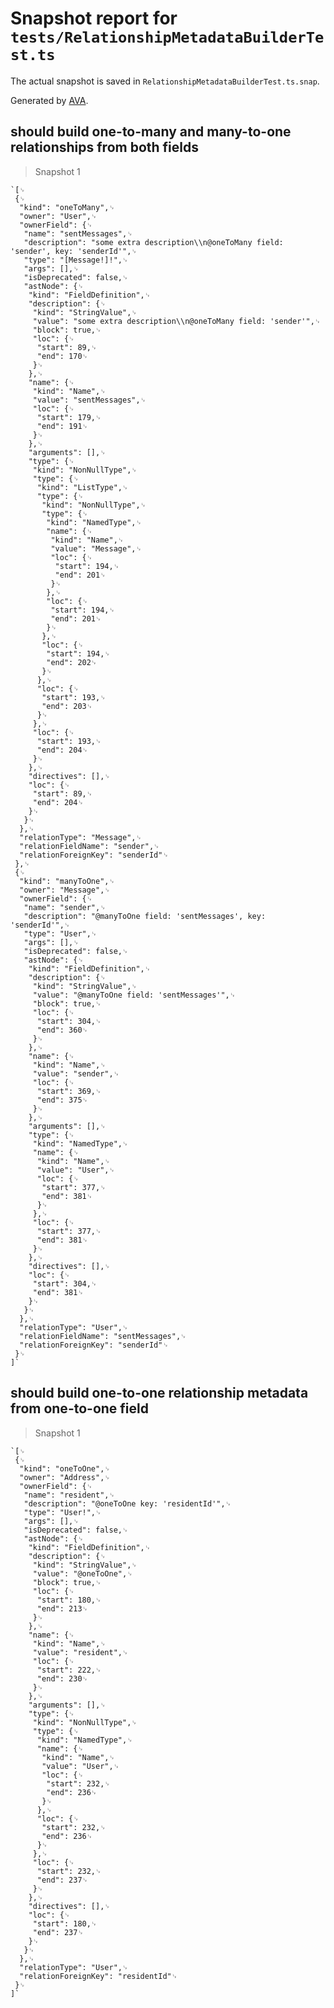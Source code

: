 # Snapshot report for `tests/RelationshipMetadataBuilderTest.ts`

The actual snapshot is saved in `RelationshipMetadataBuilderTest.ts.snap`.

Generated by [AVA](https://ava.li).

## should build one-to-many and many-to-one relationships from both fields

> Snapshot 1

    `[␊
     {␊
      "kind": "oneToMany",␊
      "owner": "User",␊
      "ownerField": {␊
       "name": "sentMessages",␊
       "description": "some extra description\\n@oneToMany field: 'sender', key: 'senderId'",␊
       "type": "[Message!]!",␊
       "args": [],␊
       "isDeprecated": false,␊
       "astNode": {␊
        "kind": "FieldDefinition",␊
        "description": {␊
         "kind": "StringValue",␊
         "value": "some extra description\\n@oneToMany field: 'sender'",␊
         "block": true,␊
         "loc": {␊
          "start": 89,␊
          "end": 170␊
         }␊
        },␊
        "name": {␊
         "kind": "Name",␊
         "value": "sentMessages",␊
         "loc": {␊
          "start": 179,␊
          "end": 191␊
         }␊
        },␊
        "arguments": [],␊
        "type": {␊
         "kind": "NonNullType",␊
         "type": {␊
          "kind": "ListType",␊
          "type": {␊
           "kind": "NonNullType",␊
           "type": {␊
            "kind": "NamedType",␊
            "name": {␊
             "kind": "Name",␊
             "value": "Message",␊
             "loc": {␊
              "start": 194,␊
              "end": 201␊
             }␊
            },␊
            "loc": {␊
             "start": 194,␊
             "end": 201␊
            }␊
           },␊
           "loc": {␊
            "start": 194,␊
            "end": 202␊
           }␊
          },␊
          "loc": {␊
           "start": 193,␊
           "end": 203␊
          }␊
         },␊
         "loc": {␊
          "start": 193,␊
          "end": 204␊
         }␊
        },␊
        "directives": [],␊
        "loc": {␊
         "start": 89,␊
         "end": 204␊
        }␊
       }␊
      },␊
      "relationType": "Message",␊
      "relationFieldName": "sender",␊
      "relationForeignKey": "senderId"␊
     },␊
     {␊
      "kind": "manyToOne",␊
      "owner": "Message",␊
      "ownerField": {␊
       "name": "sender",␊
       "description": "@manyToOne field: 'sentMessages', key: 'senderId'",␊
       "type": "User",␊
       "args": [],␊
       "isDeprecated": false,␊
       "astNode": {␊
        "kind": "FieldDefinition",␊
        "description": {␊
         "kind": "StringValue",␊
         "value": "@manyToOne field: 'sentMessages'",␊
         "block": true,␊
         "loc": {␊
          "start": 304,␊
          "end": 360␊
         }␊
        },␊
        "name": {␊
         "kind": "Name",␊
         "value": "sender",␊
         "loc": {␊
          "start": 369,␊
          "end": 375␊
         }␊
        },␊
        "arguments": [],␊
        "type": {␊
         "kind": "NamedType",␊
         "name": {␊
          "kind": "Name",␊
          "value": "User",␊
          "loc": {␊
           "start": 377,␊
           "end": 381␊
          }␊
         },␊
         "loc": {␊
          "start": 377,␊
          "end": 381␊
         }␊
        },␊
        "directives": [],␊
        "loc": {␊
         "start": 304,␊
         "end": 381␊
        }␊
       }␊
      },␊
      "relationType": "User",␊
      "relationFieldName": "sentMessages",␊
      "relationForeignKey": "senderId"␊
     }␊
    ]`

## should build one-to-one relationship metadata from one-to-one field

> Snapshot 1

    `[␊
     {␊
      "kind": "oneToOne",␊
      "owner": "Address",␊
      "ownerField": {␊
       "name": "resident",␊
       "description": "@oneToOne key: 'residentId'",␊
       "type": "User!",␊
       "args": [],␊
       "isDeprecated": false,␊
       "astNode": {␊
        "kind": "FieldDefinition",␊
        "description": {␊
         "kind": "StringValue",␊
         "value": "@oneToOne",␊
         "block": true,␊
         "loc": {␊
          "start": 180,␊
          "end": 213␊
         }␊
        },␊
        "name": {␊
         "kind": "Name",␊
         "value": "resident",␊
         "loc": {␊
          "start": 222,␊
          "end": 230␊
         }␊
        },␊
        "arguments": [],␊
        "type": {␊
         "kind": "NonNullType",␊
         "type": {␊
          "kind": "NamedType",␊
          "name": {␊
           "kind": "Name",␊
           "value": "User",␊
           "loc": {␊
            "start": 232,␊
            "end": 236␊
           }␊
          },␊
          "loc": {␊
           "start": 232,␊
           "end": 236␊
          }␊
         },␊
         "loc": {␊
          "start": 232,␊
          "end": 237␊
         }␊
        },␊
        "directives": [],␊
        "loc": {␊
         "start": 180,␊
         "end": 237␊
        }␊
       }␊
      },␊
      "relationType": "User",␊
      "relationForeignKey": "residentId"␊
     }␊
    ]`
